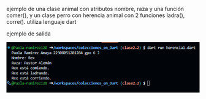 ejemplo de una clase animal con atributos nombre, raza y una función comer(), 
y un clase perro con herencia animal con 2 funciones ladra(), corre(). 
utiliza lenguaje dart

ejemplo de salida 

![alt text](image-6.png)